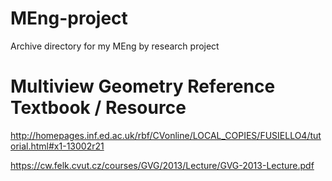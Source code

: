 # MEng-project
Archive directory for my MEng by research project 

# Multiview Geometry Reference Textbook / Resource

http://homepages.inf.ed.ac.uk/rbf/CVonline/LOCAL_COPIES/FUSIELLO4/tutorial.html#x1-13002r21

https://cw.felk.cvut.cz/courses/GVG/2013/Lecture/GVG-2013-Lecture.pdf


